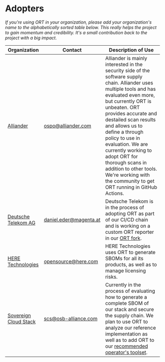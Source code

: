 # Adopters

_If you're using ORT in your organization, please add your organization's name to the alphabetically sorted table below.
This really helps the project to gain momentum and credibility. It's a small contribution back to the project with a big impact._

| Organization | Contact | Description of Use |
|--------------|---------|--------------------|
| [Alliander](https://www.alliander.com/en/open-source/) | ospo@alliander.com | Alliander is mainly interested in the security side of the software supply chain. Alliander uses multiple tools and has evaluated even more, but currently ORT is unbeaten. ORT provides accurate and destailed scan results and allows us to define a through policy to use in evaluation. We are currently working to adopt ORT for thorough scans in addition to other tools. We're working with the community to get ORT running in GitHub Actions. |
| [Deutsche Telekom AG](https://www.telekom.de/) | daniel.eder@magenta.at | Deutsche Telekom is in the process of adopting ORT as part of our CI/CD chain and is working on a custom ORT reporter in our [ORT fork](https://github.com/telekom/ort). |
| [HERE Technologies](https://here.com/) | opensource@here.com | HERE Technologies uses ORT to generate SBOMs for all its products, as well as to manage licensing risks. | [Porsche AG](https://www.porsche.com/) | Open_Source_Office@porsche.de | Porsche AG started using oss review toolkit (ort) in the year 2020 where we utilize ORT as a core service for #FOSS Compliance and #FOSS Vulnerability. We are active participants in the ORT community to understand, learn and collaborate on the roadmap defined within the community. Our approach is to run ORT as a service decentrally by decoupling logically Analyzer and Scanner where the Product Development Team takes the responsibility for running the analyzer and the open source program office takes the responsibility for running the scanner, curation, and report consolidation for auditing.
| [Sovereign Cloud Stack](https://scs.community/) | scs@osb-alliance.com | Currently in the process of evaluating how to generate a complete SBOM of our stack and secure the supply chain. We plan to use ORT to analyze our reference implementation as well as to add ORT to our [recommended operator's toolset](https://scs.community/about/#technological-vision). |

